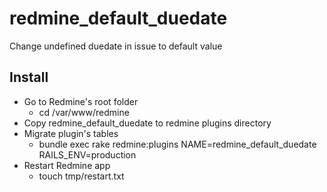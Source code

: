# redmine_default_duedate
Change undefined duedate in issue to default value

## Install

* Go to Redmine's root folder
   * cd /var/www/redmine
* Copy redmine_default_duedate to redmine plugins directory
* Migrate plugin's tables
   * bundle exec rake redmine:plugins NAME=redmine_default_duedate RAILS_ENV=production
* Restart Redmine app
   * touch tmp/restart.txt
